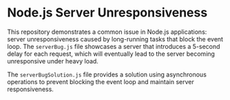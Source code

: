 # Node.js Server Unresponsiveness

This repository demonstrates a common issue in Node.js applications: server unresponsiveness caused by long-running tasks that block the event loop.  The `serverBug.js` file showcases a server that introduces a 5-second delay for each request, which will eventually lead to the server becoming unresponsive under heavy load.

The `serverBugSolution.js` file provides a solution using asynchronous operations to prevent blocking the event loop and maintain server responsiveness.